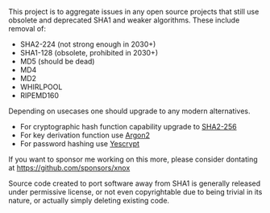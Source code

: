 This project is to aggregate issues in any open source projects that still use obsolete and deprecated SHA1 and weaker algorithms. These include removal of:

* SHA2-224 (not strong enough in 2030+)
* SHA1-128 (obsolete, prohibited in 2030+)
* MD5 (should be dead)
* MD4
* MD2
* WHIRLPOOL
* RIPEMD160

Depending on usecases one should upgrade to any modern alternatives.

* For cryptographic hash function capability upgrade to [SHA2-256](https://en.wikipedia.org/wiki/Template:Comparison_of_SHA_functions)
* For key derivation function use [Argon2](https://en.wikipedia.org/wiki/Argon2)
* For password hashing use [Yescrypt](https://www.openwall.com/yescrypt/)

If you want to sponsor me working on this more, please consider dontating at https://github.com/sponsors/xnox

Source code created to port software away from SHA1 is generally released under permissive license, or not even copyrightable due to being trivial in its nature, or actually simply deleting existing code.
